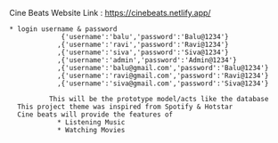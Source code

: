 Cine Beats
       Website Link : https://cinebeats.netlify.app/

    * login username & password
                 {'username':'balu','password':'Balu@1234'}
                ,{'username':'ravi','password':'Ravi@1234'}
                ,{'username':'siva','password':'Siva@1234'}
                ,{'username':'admin','password':'Admin@1234'}
                ,{'username':'balu@gmail.com','password':'Balu@1234'}
                ,{'username':'ravi@gmail.com','password':'Ravi@1234'}
                ,{'username':'siva@gmail.com','password':'Siva@1234'}

              This will be the prototype model/acts like the database 
      This project theme was inspired from Spotify & Hotstar
      Cine beats will provide the features of
                * Listening Music
                * Watching Movies

 
